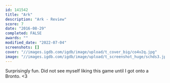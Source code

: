 ```yaml
---
id: 141542
title: "Ark"
description: "Ark - Review"
score: 7
date: "2016-08-29"
completed: FALSE
awards: ""
modified_date: "2022-07-04"
screenshots: []
cover: "//images.igdb.com/igdb/image/upload/t_cover_big/co4v2q.jpg"
image: "//images.igdb.com/igdb/image/upload/t_screenshot_huge/schds3.jpg"
---
```

Surprisingly fun. Did not see myself liking this game until I got onto a Bronto. <3